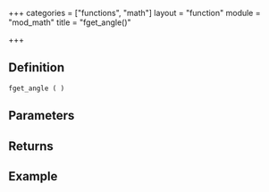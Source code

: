 +++
categories = ["functions", "math"]
layout = "function"
module = "mod_math"
title = "fget_angle()"

+++

## Definition

    fget_angle ( )

## Parameters

## Returns

## Example
